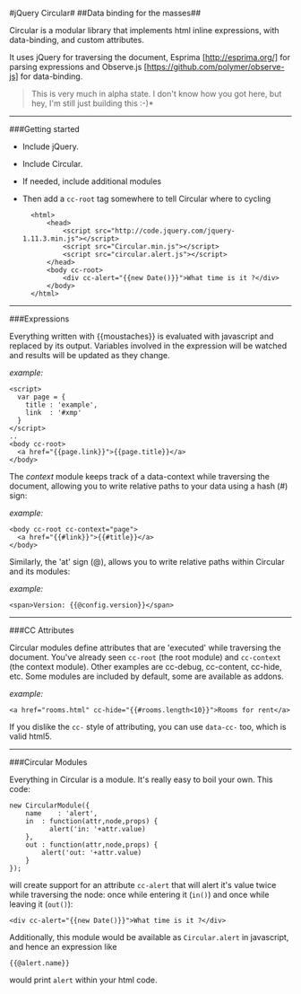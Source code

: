 #jQuery Circular#
##Data binding for the masses##

Circular is a modular library that implements html inline expressions, with data-binding, and custom attributes.

It uses jQuery for traversing the document, Esprima [http://esprima.org/] for parsing expressions and Observe.js [https://github.com/polymer/observe-js] for data-binding.

> This is very much in alpha state. I don't know how you got here, but hey, I'm still just building this :-)*

----

###Getting started

- Include jQuery. 
- Include Circular. 
- If needed, include additional modules
- Then add a `cc-root` tag somewhere to tell Circular where to cycling


		<html>
			<head>
				<script src="http://code.jquery.com/jquery-1.11.3.min.js"></script>
				<script src="Circular.min.js"></script>
				<script src="circular.alert.js"></script>
			</head>
			<body cc-root>
				<div cc-alert="{{new Date()}}">What time is it ?</div> 
			</body>
		</html>

----

###Expressions

Everything written with {{moustaches}} is evaluated with javascript and replaced by its output. 
Variables involved in the expression will be watched and results will be updated as they change.

*example:* 

    <script>
      var page = { 
        title : 'example',
        link  : '#xmp'
      }
    </script>
    ..
    <body cc-root>
      <a href="{{page.link}}">{{page.title}}</a>
    </body>
    
The *context* module keeps track of a data-context while traversing the document, 
allowing you to write relative paths to your data using a hash (#) sign:

*example:* 

    <body cc-root cc-context="page">
      <a href="{{#link}}">{{#title}}</a>
    </body>

Similarly, the 'at' sign (@), allows you to write relative paths within Circular 
and its modules:

*example:* 

    <span>Version: {{@config.version}}</span>
    
----

###CC Attributes

Circular modules define attributes that are 'executed' while traversing the 
document. You've already seen `cc-root` (the root module) and `cc-context` (the
context module). Other examples are cc-debug, cc-content, cc-hide, etc. Some
modules are included by default, some are available as addons.

*example:* 

	<a href="rooms.html" cc-hide="{{#rooms.length<10}}">Rooms for rent</a>

If you dislike the `cc-` style of attributing, you can use `data-cc-` too, which
is valid html5.

----

###Circular Modules

Everything in Circular is a module. It's really easy to boil your
own. This code:

	new CircularModule({
		name	: 'alert',
	  	in	: function(attr,node,props) {
			  alert('in: '+attr.value)
		},
	  	out	: function(attr,node,props) {
	  		alert('out: '+attr.value)
	  	}	
  	});

will create support for an attribute `cc-alert` that will alert it's
value twice while traversing the node: once while entering it (`in()`)
and once while leaving it (`out()`):

	<div cc-alert="{{new Date()}}">What time is it ?</div> 

Additionally, this module would be available as `Circular.alert` in javascript,
and hence an expression like

	{{@alert.name}}
	
would print `alert` within your html code.

